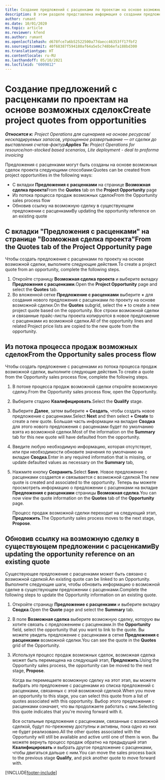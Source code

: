 ```yaml
---
title: Создание предложений с расценками по проектам на основе возможных сделок
description: В этом разделе представлена информация о создании предложения с расценками по проекту из возможной сделки.
author: rumant
ms.date: 10/01/2020
ms.topic: article
ms.reviewer: kfend
ms.author: rumant
ms.openlocfilehash: d678fce7a6b52522500a77daecc46353ff17fbf2
ms.sourcegitcommit: 40f68387f594180af64a5e5c748b6efa188bd300
ms.translationtype: HT
ms.contentlocale: ru-RU
ms.lasthandoff: 05/10/2021
ms.locfileid: "6009812"
---
```

# <a name="create-project-quotes-from-opportunities"></a><span data-ttu-id="9d982-103">Создание предложений с расценками по проектам на основе возможных сделок</span><span class="sxs-lookup"><span data-stu-id="9d982-103">Create project quotes from opportunities</span></span>

<span data-ttu-id="9d982-104">_**Относится к:** Project Operations для сценариев на основе ресурсов/нескладируемых запасов, упрощенное развертывание — от сделки до выставления счетов-фактур_</span><span class="sxs-lookup"><span data-stu-id="9d982-104">_**Applies To:** Project Operations for resource/non-stocked based scenarios, Lite deployment - deal to proforma invoicing_</span></span>

<span data-ttu-id="9d982-105">Предложения с расценками могут быть созданы на основе возможных сделок проекта следующими способами:</span><span class="sxs-lookup"><span data-stu-id="9d982-105">Quotes can be created from project opportunities in the following ways:</span></span>

- <span data-ttu-id="9d982-106">С вкладки **Предложения с расценками** на странице **Возможная сделка проекта**</span><span class="sxs-lookup"><span data-stu-id="9d982-106">From the **Quotes** tab on the **Project Opportunity** page</span></span>
- <span data-ttu-id="9d982-107">Из потока процесса продаж возможных сделок</span><span class="sxs-lookup"><span data-stu-id="9d982-107">From the Opportunity sales process flow</span></span>
- <span data-ttu-id="9d982-108">Обновив ссылку на возможную сделку в существующем предложении с расценками</span><span class="sxs-lookup"><span data-stu-id="9d982-108">By updating the opportunity reference on an existing quote</span></span>

## <a name="from-the-quotes-tab-of-the-project-opportunity-page"></a><span data-ttu-id="9d982-109">С вкладки "Предложения с расценками" на странице "Возможная сделка проекта"</span><span class="sxs-lookup"><span data-stu-id="9d982-109">From the Quotes tab of the Project Opportunity page</span></span>

<span data-ttu-id="9d982-110">Чтобы создать предложение с расценками по проекту на основе возможной сделки, выполните следующие действия.</span><span class="sxs-lookup"><span data-stu-id="9d982-110">To create a project quote from an opportunity, complete the following steps.</span></span>

1. <span data-ttu-id="9d982-111">Откройте страницу **Возможная сделка проекта** и выберите вкладку **Предложения с расценками**.</span><span class="sxs-lookup"><span data-stu-id="9d982-111">Open the **Project Opportunity** page and select the **Quotes** tab.</span></span> 
2. <span data-ttu-id="9d982-112">Во вложенной сетке **Предложение с расценками** выберите **+** для создания нового предложения с расценками по проекту на основе возможной сделки.</span><span class="sxs-lookup"><span data-stu-id="9d982-112">On the **Quotes** subgrid, select the **+** to create a new project quote based on the opportunity.</span></span> <span data-ttu-id="9d982-113">Все строки возможной сделки и связанные прайс-листы проекта копируются в новое предложение с расценками из возможной сделки.</span><span class="sxs-lookup"><span data-stu-id="9d982-113">All of the opportunity lines and related Project price lists are copied to the new quote from the opportunity.</span></span>

## <a name="from-the-opportunity-sales-process-flow"></a><span data-ttu-id="9d982-114">Из потока процесса продаж возможных сделок</span><span class="sxs-lookup"><span data-stu-id="9d982-114">From the Opportunity sales process flow</span></span>

<span data-ttu-id="9d982-115">Чтобы создать предложение с расценками из потока процесса продаж возможной сделки, выполните следующие действия.</span><span class="sxs-lookup"><span data-stu-id="9d982-115">To create a quote from the Opportunity sales process flow, complete the following steps.</span></span>

1. <span data-ttu-id="9d982-116">В потоке процесса продаж возможной сделки откройте возможную сделку.</span><span class="sxs-lookup"><span data-stu-id="9d982-116">From the Opportunity sales process flow, open the Opportunity.</span></span>
2. <span data-ttu-id="9d982-117">Выберите стадию **Квалифицировать**.</span><span class="sxs-lookup"><span data-stu-id="9d982-117">Select the **Qualify** stage.</span></span> 
3. <span data-ttu-id="9d982-118">Выберите **Далее**, затем выберите **+ Создать**, чтобы создать новое предложение с расценками.</span><span class="sxs-lookup"><span data-stu-id="9d982-118">Select **Next** and then select **+ Create** to create a new quote.</span></span> <span data-ttu-id="9d982-119">Большая часть информации на вкладке **Сводка** для этого нового предложения с расценками будет по умолчанию взята из возможной сделки.</span><span class="sxs-lookup"><span data-stu-id="9d982-119">Most of the information on the **Summary** tab for this new quote will have defaulted from the opportunity.</span></span> 
4. <span data-ttu-id="9d982-120">Введите любую необходимую информацию, которая отсутствует, или при необходимости обновите значения по умолчанию на вкладке **Сводка**.</span><span class="sxs-lookup"><span data-stu-id="9d982-120">Enter in any required information that is missing, or update defaulted values as necessary on the **Summary** tab,</span></span>
5. <span data-ttu-id="9d982-121">Нажмите кнопку **Сохранить**.</span><span class="sxs-lookup"><span data-stu-id="9d982-121">Select **Save**.</span></span> <span data-ttu-id="9d982-122">Новое предложение с расценками создается и связывается с возможной сделкой.</span><span class="sxs-lookup"><span data-stu-id="9d982-122">The new quote is created and associated to the opportunity.</span></span> <span data-ttu-id="9d982-123">Теперь вы можете просмотреть информацию о предложении с расценками на вкладке **Предложения с расценками** страницы **Возможная сделка**.</span><span class="sxs-lookup"><span data-stu-id="9d982-123">You can now view the quote information on the **Quotes** tab of the **Opportunity** page.</span></span> 

   <span data-ttu-id="9d982-124">Процесс продаж возможной сделки переходит на следующий этап, **Предложить**.</span><span class="sxs-lookup"><span data-stu-id="9d982-124">The Opportunity sales process moves to the next stage, **Propose**.</span></span>


## <a name="by-updating-the-opportunity-reference-on-an-existing-quote"></a><span data-ttu-id="9d982-125">Обновив ссылку на возможную сделку в существующем предложении с расценками</span><span class="sxs-lookup"><span data-stu-id="9d982-125">By updating the opportunity reference on an existing quote</span></span>

<span data-ttu-id="9d982-126">Существующее предложение с расценками может быть связано с возможной сделкой.</span><span class="sxs-lookup"><span data-stu-id="9d982-126">An existing quote can be linked to an Opportunity.</span></span> <span data-ttu-id="9d982-127">Выполните следующие шаги, чтобы обновить информацию о возможной сделке в существующем предложении с расценками.</span><span class="sxs-lookup"><span data-stu-id="9d982-127">Complete the following steps to update the Opportunity information on an existing quote.</span></span>

1. <span data-ttu-id="9d982-128">Откройте страницу **Предложение с расценками** и выберите вкладку **Сводка**.</span><span class="sxs-lookup"><span data-stu-id="9d982-128">Open the **Quote** page and select the **Summary** tab.</span></span>
2. <span data-ttu-id="9d982-129">В поле **Возможная сделка** выберите возможную сделку, которую вы хотите связать с предложением с расценками.</span><span class="sxs-lookup"><span data-stu-id="9d982-129">In the **Opportunity** field, select the opportunity that you want to link to the quote.</span></span> <span data-ttu-id="9d982-130">Вы можете увидеть предложение с расценками в сетке **Предложения с расценками** возможной сделки.</span><span class="sxs-lookup"><span data-stu-id="9d982-130">You can see the quote in the **Quotes** grid of the Opportunity.</span></span> 
3. <span data-ttu-id="9d982-131">Используя процесс продаж возможных сделок, возможная сделка может быть перемещена на следующий этап, **Предложить**.</span><span class="sxs-lookup"><span data-stu-id="9d982-131">Using the Opportunity sales process, the opportunity can be moved to the next stage, **Propose**.</span></span> 

   <span data-ttu-id="9d982-132">Когда вы перемещаете возможную сделку на этот этап, вы можете выбрать это предложение с расценками из списка предложений с расценками, связанных с этой возможной сделкой.</span><span class="sxs-lookup"><span data-stu-id="9d982-132">When you move an opportunity to this stage, you can select this quote from a list of quotes associated with this opportunity.</span></span> <span data-ttu-id="9d982-133">Выбор этого предложения с расценками означает, что вы продолжаете работать с ним.</span><span class="sxs-lookup"><span data-stu-id="9d982-133">Selecting this quote indicates that you're moving forward with it.</span></span>

   <span data-ttu-id="9d982-134">Все остальные предложения с расценками, связанные с возможной сделкой, будут по-прежнему доступны и активны, пока одно из них не будет реализовано.</span><span class="sxs-lookup"><span data-stu-id="9d982-134">All the other quotes associated with the Opportunity will still be available and active until one of them is won.</span></span> <span data-ttu-id="9d982-135">Вы можете вернуть процесс продаж обратно на предыдущий этап **Квалифицировать** и выбрать другое предложение с расценками, чтобы двигаться дальше с ним.</span><span class="sxs-lookup"><span data-stu-id="9d982-135">You can move the sales process back to the previous stage **Qualify**, and pick another quote to move forward with.</span></span>


[!INCLUDE[footer-include](../includes/footer-banner.md)]